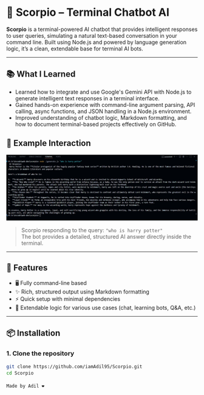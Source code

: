 # 🦂 Scorpio – Terminal Chatbot AI

**Scorpio** is a terminal-powered AI chatbot that provides intelligent responses to user queries, simulating a natural text-based conversation in your command line. Built using Node.js and powered by language generation logic, it’s a clean, extendable base for terminal AI bots.

---
## 📚 What I Learned

- Learned how to integrate and use Google's Gemini API with Node.js to generate intelligent text responses in a terminal interface.
- Gained hands-on experience with command-line argument parsing, API calling, async functions, and JSON handling in a Node.js environment.
- Improved understanding of chatbot logic, Markdown formatting, and how to document terminal-based projects effectively on GitHub.


## 🧠 Example Interaction

![Scorpio terminal demo](./demo.jpg)

> Scorpio responding to the query: `"who is harry potter"`  
> The bot provides a detailed, structured AI answer directly inside the terminal.

---

## 🚀 Features

- 🖥️ Fully command-line based
- ✨ Rich, structured output using Markdown formatting
- ⚡ Quick setup with minimal dependencies
- 🤖 Extendable logic for various use cases (chat, learning bots, Q&A, etc.)

---

## 📦 Installation

### 1. Clone the repository

```bash
git clone https://github.com/iamAdil95/Scorpio.git
cd Scorpio

Made by Adil ❤
